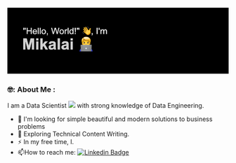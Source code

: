 ![Image alt](https://github.com/MikalaiRozum/MikalaiRozum/blob/main/header.png)
### 🤓: About Me :
I am a Data Scientist <img src="https://media.giphy.com/media/WUlplcMpOCEmTGBtBW/giphy.gif" width="30"> with strong knowledge of Data Engineering.
- :telescope: I'm looking for simple beautiful and modern solutions to business problems
- :seedling: Exploring Technical Content Writing.
- :zap: In my free time, I.
- :mailbox:How to reach me: [![Linkedin Badge](https://img.shields.io/badge/-rozum-blue?style=flat&logo=Linkedin&logoColor=white)](https://www.linkedin.com/in/mikalai-rozum-b6b068235/)
